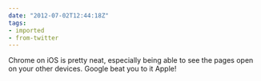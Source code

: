 ```yaml
---
date: "2012-07-02T12:44:18Z"
tags:
- imported
- from-twitter
---
```

Chrome on iOS is pretty neat, especially being able to see the pages open on your other devices. Google beat you to it Apple\!
